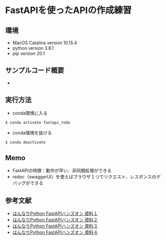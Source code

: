 FastAPIを使ったAPIの作成練習
====

## 環境
- MacOS Catalina version 10.15.4
- python version 3.8.1
- pip version 20.1  

## サンプルコード概要
- 

## 実行方法  
- conda環境に入る
```bash
$ conda activate fastapi_todo
```
- conda環境を抜ける
```bash
$ conda deactivate
```

## Memo
- FastAPIの特徴：動作が早い、非同期処理ができる
- redoc（swaggerUI）を使えばブラウザ１つでリクエスト、レスポンスのデバッグができる  
						   
## 参考文献   
- [はんなりPython FastAPIハンズオン 資料１](https://scrapbox.io/PythonOsaka/FastAPI_%E3%81%A7RESTful_Web%E3%82%B5%E3%83%BC%E3%83%93%E3%82%B9%E3%81%AE%E5%AE%9F%E8%A3%85_Part1)
- [はんなりPython FastAPIハンズオン 資料２](https://scrapbox.io/PythonOsaka/FastAPI_%E3%81%A7RESTful_Web%E3%82%B5%E3%83%BC%E3%83%93%E3%82%B9%E3%81%AE%E5%AE%9F%E8%A3%85_Part2)					
- [はんなりPython FastAPIハンズオン 資料３](https://scrapbox.io/PythonOsaka/FastAPI%E3%81%A7Web%E3%82%B5%E3%83%BC%E3%83%93%E3%82%B9%E3%82%92%E4%BF%9D%E8%AD%B7%E3%81%97%E3%81%A6%E3%81%BF%E3%82%8B)
- [はんなりPython FastAPIハンズオン 資料４](https://scrapbox.io/PythonOsaka/FastAPI%E3%81%A8SQLAlchemy_%E3%81%AB%E3%82%88%E3%82%8BWeb%E3%82%B5%E3%83%BC%E3%83%93%E3%82%B9%E3%81%AE%E5%AE%9F%E8%A3%85)
